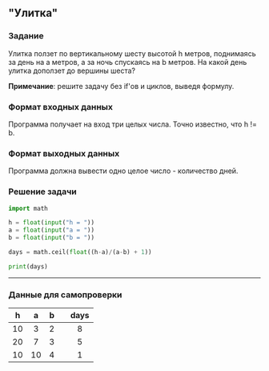## "Улитка"

### Задание

Улитка ползет по вертикальному шесту высотой h метров, поднимаясь за день на a метров, а за ночь спускаясь на b метров. 
На какой день улитка доползет до вершины шеста?

**Примечание**: решите задачу без if'ов и циклов, выведя формулу.

### Формат входных данных

Программа получает на вход три целых числа. Точно известно, что h != b.

### Формат выходных данных

Программа должна вывести одно целое число - количество дней.

### Решение задачи

```python
import math

h = float(input("h = "))
a = float(input("a = "))
b = float(input("b = "))

days = math.ceil(float((h-a)/(a-b) + 1))

print(days)
```

---

### Данные для самопроверки
|   h   |   a   | b    |     |  days    |
| :---: | :---: | :---:| --- | :---: | 
|   10   |   3  |  2   |     |   8  |
|   20   |   7  |  3   |     |   5  |
|   10   |   10 |  4   |     |   1  |

